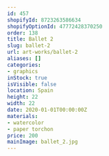 ```yaml
---
id: 457
shopifyId: 8723263586634
shopifyOptionId: 47772428370250
order: 138
title: Ballet 2
slug: ballet-2
url: art-works/ballet-2
aliases: []
categories:
- graphics
inStock: true
isVisible: false
location: Spain
height: 22
width: 22
date: 2020-01-01T00:00:00Z
materials:
- watercolor
- paper torchon
price: 200
mainImage: ballet_2.jpg
---
```

